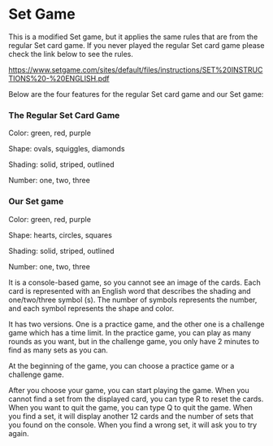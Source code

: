 <h1>Set Game </h1>


This is a modified Set game, but it applies the same rules that are from the regular Set card game. If you never played the regular Set card game please check the link below to see the rules.

https://www.setgame.com/sites/default/files/instructions/SET%20INSTRUCTIONS%20-%20ENGLISH.pdf

Below are the four features for the regular Set card game and our Set game:

<h3>The Regular Set Card Game   </h3>                  

Color:  green, red, purple

Shape:  ovals, squiggles, diamonds

Shading: solid, striped, outlined

Number:  one, two, three



<h3>Our Set game</h3>

Color:   green, red, purple

Shape:  hearts, circles, squares

Shading: solid, striped, outlined

Number:  one, two, three




It is a console-based game, so you cannot see an image of the cards. Each card is represented with an English word that describes the shading and one/two/three symbol (s). The number of symbols represents the number, and each symbol represents the shape and color.

It has two versions. One is a practice game, and the other one is a challenge game which has a time limit. In the practice game, you can play as many rounds as you want, but in the challenge game, you only have 2 minutes to find as many sets as you can.

At the beginning of the game, you can choose a practice game or a challenge game.

After you choose your game, you can start playing the game. When you cannot find a set from the displayed card, you can type R to reset the cards. When you want to quit the game, you can type Q to quit the game. When you find a set, it will display another 12 cards and the number of sets that you found on the console. When you find a wrong set, it will ask you to try again. 